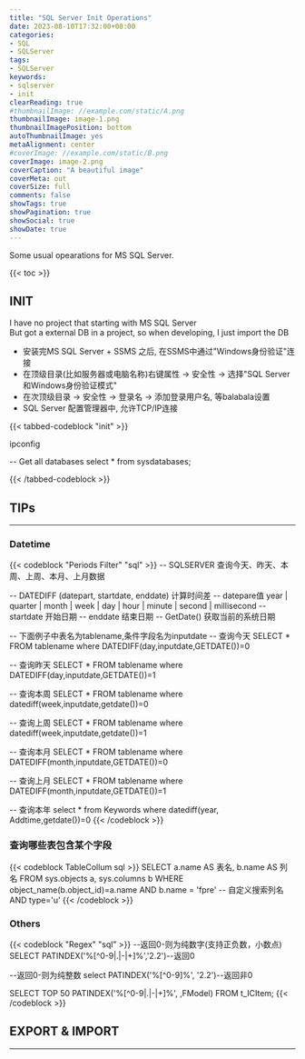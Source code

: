 ```yaml
---
title: "SQL Server Init Operations"
date: 2023-08-10T17:32:00+08:00
categories:
- SQL
- SQLServer
tags:
- SQLServer
keywords:
- sqlserver
- init
clearReading: true
#thumbnailImage: //example.com/static/A.png
thumbnailImage: image-1.png
thumbnailImagePosition: bottom
autoThumbnailImage: yes
metaAlignment: center
#coverImage: //example.com/static/B.png
coverImage: image-2.png
coverCaption: "A beautiful image"
coverMeta: out
coverSize: full
comments: false
showTags: true
showPagination: true
showSocial: true
showDate: true
---
```


Some usual opearations for MS SQL Server.

<!--more-->

{{< toc >}}

## INIT
I have no project that starting with MS SQL Server  
But got a external DB in a project, so when developing, I just import the DB

- 安装完MS SQL Server + SSMS 之后, 在SSMS中通过"Windows身份验证"连接
- 在顶级目录(比如服务器或电脑名称)右键属性 -> 安全性 -> 选择"SQL Server和Windows身份验证模式"
- 在次顶级目录 -> 安全性 -> 登录名 -> 添加登录用户名, 等balabala设置
- SQL Server 配置管理器中, 允许TCP/IP连接

{{< tabbed-codeblock "init" >}}
<!-- tab cmd -->
ipconfig
<!-- endtab -->
<!-- tab SQL -->
-- Get all databases
select * from sysdatabases;
<!-- endtab -->
{{< /tabbed-codeblock >}}




## TIPs
---
### Datetime
{{< codeblock "Periods Filter" "sql" >}}
-- SQLSERVER 查询今天、昨天、本周、上周、本月、上月数据

-- DATEDIFF (datepart, startdate, enddate) 计算时间差
-- datepare值 year | quarter | month | week | day | hour | minute | second | millisecond
-- startdate 开始日期
-- enddate 结束日期
-- GetDate() 获取当前的系统日期

-- 下面例子中表名为tablename,条件字段名为inputdate
-- 查询今天
SELECT * FROM tablename where DATEDIFF(day,inputdate,GETDATE())=0

-- 查询昨天
SELECT * FROM tablename where DATEDIFF(day,inputdate,GETDATE())=1

-- 查询本周
SELECT * FROM tablename where datediff(week,inputdate,getdate())=0

-- 查询上周
SELECT * FROM tablename where datediff(week,inputdate,getdate())=1

-- 查询本月
SELECT * FROM tablename where DATEDIFF(month,inputdate,GETDATE())=0

-- 查询上月
SELECT * FROM tablename where DATEDIFF(month,inputdate,GETDATE())=1

-- 查询本年
select * from Keywords  where datediff(year, Addtime,getdate())=0
{{< /codeblock >}}


### 查询哪些表包含某个字段
{{< codeblock TableCollum sql >}}
SELECT
    a.name AS 表名,
    b.name AS 列名
FROM sys.objects a, sys.columns b
WHERE object_name(b.object_id)=a.name
    AND b.name = 'fpre'  -- 自定义搜索列名
    AND type='u'
{{< /codeblock >}}


### Others
{{< codeblock "Regex" "sql" >}}
--返回0-则为纯数字(支持正负数，小数点)
 SELECT PATINDEX('%[^0-9|.|-|+]%','2.2')--返回0

 --返回0-则为纯整数
select PATINDEX('%[^0-9]%', '2.2')--返回非0

SELECT TOP 50 PATINDEX('%[^0-9|.|-|+]%', ,FModel)
FROM t_ICItem;
{{< /codeblock >}}




## EXPORT & IMPORT
---
[TODO]: a
